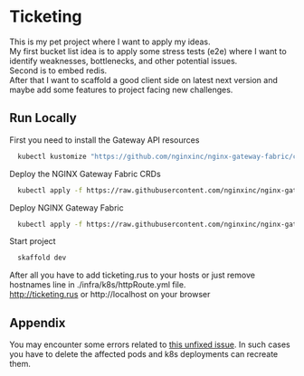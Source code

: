 
# Ticketing

This is my pet project where I want to apply my ideas.  
My first bucket list idea is to apply some stress tests (e2e) where I want to identify weaknesses, bottlenecks, and other potential issues.  
Second is to embed redis.  
After that I want to scaffold a good client side on latest next version and maybe add some features to project facing new challenges.
## Run Locally

First you need to install the Gateway API resources

```bash
  kubectl kustomize "https://github.com/nginxinc/nginx-gateway-fabric/config/crd/gateway-api/standard?ref=v1.5.0" | kubectl apply -f -
```

Deploy the NGINX Gateway Fabric CRDs

```bash
  kubectl apply -f https://raw.githubusercontent.com/nginxinc/nginx-gateway-fabric/v1.5.0/deploy/crds.yaml
```

Deploy NGINX Gateway Fabric

```bash
  kubectl apply -f https://raw.githubusercontent.com/nginxinc/nginx-gateway-fabric/v1.5.0/deploy/default/deploy.yaml
```

Start project

```bash
  skaffold dev
```

After all you have to add ticketing.rus to your hosts or just remove hostnames line in ./infra/k8s/httpRoute.yml file.  
http://ticketing.rus or http://localhost on your browser
## Appendix

You may encounter some errors related to [this unfixed issue](https://github.com/tulios/kafkajs/issues/815). In such cases you have to delete the affected pods and k8s deployments can recreate them.


